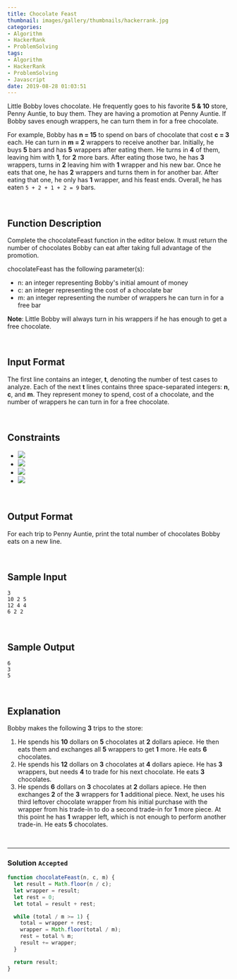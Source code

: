 ```yaml
---
title: Chocolate Feast
thumbnail: images/gallery/thumbnails/hackerrank.jpg
categories:
- Algorithm
- HackerRank
- ProblemSolving
tags:
- Algorithm
- HackerRank
- ProblemSolving
- Javascript
date: 2019-08-28 01:03:51
---
```

  
  
Little Bobby loves chocolate. He frequently goes to his favorite **5 & 10** store, Penny Auntie, to buy them. They are having a promotion at Penny Auntie. If Bobby saves enough wrappers, he can turn them in for a free chocolate.

For example, Bobby has **n = 15** to spend on bars of chocolate that cost **c = 3** each. He can turn in **m = 2** wrappers to receive another bar. Initially, he buys **5** bars and has **5** wrappers after eating them. He turns in **4** of them, leaving him with **1**, for **2** more bars. After eating those two, he has **3** wrappers, turns in **2** leaving him with **1** wrapper and his new bar. Once he eats that one, he has **2** wrappers and turns them in for another bar. After eating that one, he only has **1** wrapper, and his feast ends. Overall, he has eaten `5 + 2 + 1 + 2 = 9` bars.

<br/>
<!-- more -->

## Function Description

Complete the chocolateFeast function in the editor below. It must return the number of chocolates Bobby can eat after taking full advantage of the promotion.

chocolateFeast has the following parameter(s):

- n: an integer representing Bobby's initial amount of money
- c: an integer representing the cost of a chocolate bar
- m: an integer representing the number of wrappers he can turn in for a free bar   

**Note**: Little Bobby will always turn in his wrappers if he has enough to get a free chocolate.

<br/>

## Input Format

The first line contains an integer, **t**, denoting the number of test cases to analyze. 
Each of the next **t** lines contains three space-separated integers: **n**, **c**, and **m**. They represent money to spend, cost of a chocolate, and the number of wrappers he can turn in for a free chocolate.

<br/>

## Constraints
- ![](https://latex.codecogs.com/gif.latex?1\leq&space;t\leq&space;1000)
- ![](https://latex.codecogs.com/gif.latex?2\leq&space;n\leq&space;10^{5})
- ![](https://latex.codecogs.com/gif.latex?1\leq&space;c\leq&space;n)
- ![](https://latex.codecogs.com/gif.latex?2\leq&space;m\leq&space;n)

<br/>

## Output Format

For each trip to Penny Auntie, print the total number of chocolates Bobby eats on a new line.

<br/>

## Sample Input
```
3
10 2 5
12 4 4
6 2 2
```

<br/>

## Sample Output
```
6
3
5
```

<br/>

## Explanation

Bobby makes the following **3** trips to the store:

1. He spends his **10** dollars on **5** chocolates at **2** dollars apiece. He then eats them and exchanges all **5** wrappers to get **1** more. He eats **6** chocolates.   
2. He spends his **12** dollars on **3** chocolates at **4** dollars apiece. He has **3** wrappers, but needs **4** to trade for his next chocolate. He eats **3** chocolates.   
3. He spends **6** dollars on **3** chocolates at **2** dollars apiece. He then exchanges **2** of the **3** wrappers for **1** additional piece. Next, he uses his third leftover chocolate wrapper from his initial purchase with the wrapper from his trade-in to do a second trade-in for **1** more piece. At this point he has **1** wrapper left, which is not enough to perform another trade-in. He eats **5** chocolates.   

<br/>

---

### Solution `Accepted`

```javascript
function chocolateFeast(n, c, m) {
  let result = Math.floor(n / c);
  let wrapper = result;
  let rest = 0;
  let total = result + rest;

  while (total / m >= 1) {
    total = wrapper + rest;
    wrapper = Math.floor(total / m);
    rest = total % m;
    result += wrapper;
  }

  return result;
}
```
